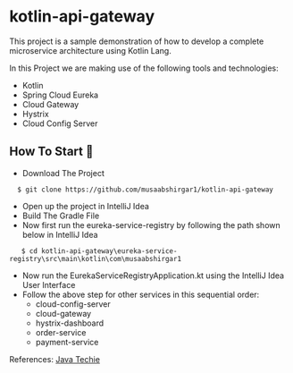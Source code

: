 # kotlin-api-gateway

This project is a sample demonstration of how to develop a complete microservice architecture using Kotlin Lang. <br>

In this Project we are making use of the following tools and technologies:
  - Kotlin
  - Spring Cloud Eureka
  - Cloud Gateway
  - Hystrix
  - Cloud Config Server
  
## How To Start :eyes:
  - Download The Project
  ```terminal
    $ git clone https://github.com/musaabshirgar1/kotlin-api-gateway
  ```
  - Open up the project in IntelliJ Idea
  - Build The Gradle File
  - Now first run the eureka-service-registry by following the path shown below in IntelliJ Idea
  ```terminal
     $ cd kotlin-api-gateway\eureka-service-registry\src\main\kotlin\com\musaabshirgar1
  ```
  - Now run the EurekaServiceRegistryApplication.kt using the IntelliJ Idea User Interface
  - Follow the above step for other services in this sequential order:
    - cloud-config-server
    - cloud-gateway
    - hystrix-dashboard
    - order-service
    - payment-service
    
References: [Java Techie](https://www.youtube.com/channel/UCORuRdpN2QTCKnsuEaeK-kQ)
